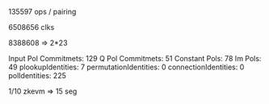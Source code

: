 


135597 ops / pairing

6508656 clks 

8388608 => 2*23

Input Pol Commitmets: 129
Q Pol Commitmets: 51
Constant Pols: 78
Im Pols: 49
plookupIdentities: 7
permutationIdentities: 0
connectionIdentities: 0
polIdentities: 225

1/10 zkevm => 15 seg




